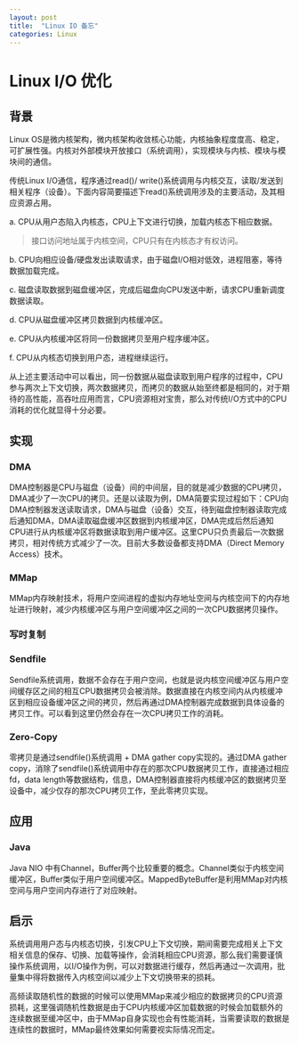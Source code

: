 ```yaml
---
layout: post
title:  "Linux IO 备忘"
categories: Linux
---
```

# Linux I/O 优化

## 背景

Linux OS是微内核架构，微内核架构收敛核心功能，内核抽象程度度高、稳定，可扩展性强。内核对外部模块开放接口（系统调用），实现模块与内核、模块与模块间的通信。

传统Linux I/O通信，程序通过read()/ write()系统调用与内核交互，读取/发送到相关程序（设备）。下面内容简要描述下read()系统调用涉及的主要活动，及其相应资源占用。

a. CPU从用户态陷入内核态，CPU上下文进行切换，加载内核态下相应数据。

> 接口访问地址属于内核空间，CPU只有在内核态才有权访问。

b. CPU向相应设备/硬盘发出读取请求，由于磁盘I/O相对低效，进程阻塞，等待数据加载完成。

c. 磁盘读取数据到磁盘缓冲区，完成后磁盘向CPU发送中断，请求CPU重新调度数据读取。

d. CPU从磁盘缓冲区拷贝数据到内核缓冲区。

e. CPU从内核缓冲区将同一份数据拷贝至用户程序缓冲区。

f. CPU从内核态切换到用户态，进程继续运行。

从上述主要活动中可以看出，同一份数据从磁盘读取到用户程序的过程中，CPU参与两次上下文切换，两次数据拷贝，而拷贝的数据从始至终都是相同的，对于期待的高性能，高吞吐应用而言，CPU资源相对宝贵，那么对传统I/O方式中的CPU消耗的优化就显得十分必要。

## 实现

### DMA

DMA控制器是CPU与磁盘（设备）间的中间层，目的就是减少数据的CPU拷贝，DMA减少了一次CPU的拷贝。还是以读取为例，DMA简要实现过程如下：CPU向DMA控制器发送读取请求，DMA与磁盘（设备）交互，待到磁盘控制器读取完成后通知DMA，DMA读取磁盘缓冲区数据到内核缓冲区，DMA完成后然后通知CPU进行从内核缓冲区将数据读取到用户缓冲区。这里CPU只负责最后一次数据拷贝，相对传统方式减少了一次。目前大多数设备都支持DMA（Direct Memory Access）技术。

### MMap

MMap内存映射技术，将用户空间进程的虚拟内存地址空间与内核空间下的内存地址进行映射，减少内核缓冲区与用户空间缓冲区之间的一次CPU数据拷贝操作。

### 写时复制

### Sendfile

Sendfile系统调用，数据不会存在于用户空间，也就是说内核空间缓冲区与用户空间缓存区之间的相互CPU数据拷贝会被消除。数据直接在内核空间内从内核缓冲区到相应设备缓冲区之间的拷贝，然后再通过DMA控制器完成数据到具体设备的拷贝工作。可以看到这里仍然会存在一次CPU拷贝工作的消耗。

### Zero-Copy

零拷贝是通过sendfile()系统调用 + DMA gather copy实现的。通过DMA gather copy，消除了sendfile()系统调用中存在的那次CPU数据拷贝工作，直接通过相应fd，data length等数据结构，信息，DMA控制器直接将内核缓冲区的数据拷贝至设备中，减少仅存的那次CPU拷贝工作，至此零拷贝实现。

## 应用

### Java

Java NIO 中有Channel，Buffer两个比较重要的概念。Channel类似于内核空间缓冲区，Buffer类似于用户空间缓冲区。MappedByteBuffer是利用MMap对内核空间与用户空间内存进行了对应映射。

## 启示

系统调用用户态与内核态切换，引发CPU上下文切换，期间需要完成相关上下文相关信息的保存、切换、加载等操作，会消耗相应CPU资源，那么我们需要谨慎操作系统调用，以I/O操作为例，可以对数据进行缓存，然后再通过一次调用，批量集中得将数据传入内核空间以减少上下文切换带来的损耗。

高频读取随机性的数据的时候可以使用MMap来减少相应的数据拷贝的CPU资源损耗，这里强调随机性数据是由于CPU内核缓冲区加载数据的时候会加载额外的连续数据至缓冲区中，由于MMap自身实现也会有性能消耗，当需要读取的数据是连续性的数据时，MMap最终效果如何需要视实际情况而定。